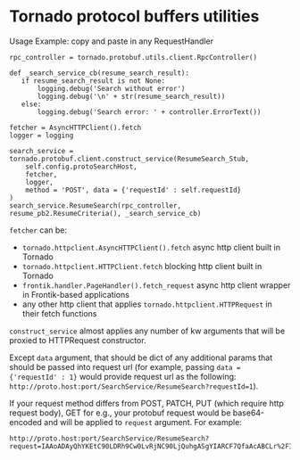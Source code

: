 Tornado protocol buffers utilities
======================

Usage Example: copy and paste in any RequestHandler

```
rpc_controller = tornado.protobuf.utils.client.RpcController()

def _search_service_cb(resume_search_result):
   if resume_search_result is not None:
       logging.debug('Search without error')
       logging.debug('\n' + str(resume_search_result))
   else:
       logging.debug('Search error: ' + controller.ErrorText())

fetcher = AsyncHTTPClient().fetch
logger = logging

search_service = tornado.protobuf.client.construct_service(ResumeSearch_Stub,
    self.config.protoSearchHost,
    fetcher,
    logger,
    method = 'POST', data = {'requestId' : self.requestId}
)
search_service.ResumeSearch(rpc_controller, resume_pb2.ResumeCriteria(), _search_service_cb)
```

```fetcher``` can be:
 * ```tornado.httpclient.AsyncHTTPClient().fetch``` async http client built in Tornado
 * ```tornado.httpclient.HTTPClient.fetch``` blocking http client built in Tornado
 * ```frontik.handler.PageHandler().fetch_request``` async http client wrapper in Frontik-based applications
 * any other http client that applies ```tornado.httpclient.HTTPRequest``` in their fetch functions

```construct_service``` almost applies any number of kw arguments that will be proxied to HTTPRequest constructor.

Except ```data``` argument, that should be dict of any additional params that should be passed into request url (for example, passing ```data = {'requestId' : 1}```
would provide request url as the following: ```http://proto.host:port/SearchService/ResumeSearch?requestId=1```).

If your request method differs from POST, PATCH, PUT (which require http request body), GET for e.g., your protobuf request would be base64-encoded and will be applied to ```request``` argument.
For example:

```
http://proto.host:port/SearchService/ResumeSearch?request=IAAoADAyQhYKEtC90LDRh9Cw0LvRjNC90LjQuhgASgYIARCF7QfaAcABCLr%2FIQin7YYHCJ%2Fx5gYI5L5kCMHkjgEI%2B%2B6bAwjI77gGCIf7jwcI9Ir%2BAwiCoZoFCJPG8QYI%2BrK%2BAwi07P4FCMWPLQjBhtgGCMCt9QYI5MC7BgiU8osHCPCbvgQIm8vEBgjsi6wGCNiZjwcI%2Bbi7Bgi6kqsCCP%2FWpgQIqe%2FlAwjX5%2B8GCJqn6wYIttqLBwjcyLIECKryrgYI5cSLBwj6pIcHCMC5mgYIspz5BAiJsIwHCMG63QQI6vOWBgjP34cH&requestId=11
```

